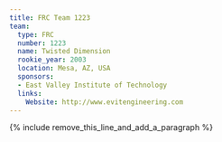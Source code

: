 ```yaml
---
title: FRC Team 1223
team:
  type: FRC
  number: 1223
  name: Twisted Dimension
  rookie_year: 2003
  location: Mesa, AZ, USA
  sponsors:
  - East Valley Institute of Technology
  links:
    Website: http://www.evitengineering.com
---
```


{% include remove_this_line_and_add_a_paragraph %}